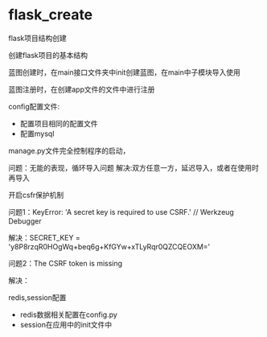 # flask_create

flask项目结构创建

创建flask项目的基本结构

蓝图创建时，在main接口文件夹中init创建蓝图，在main中子模块导入使用

蓝图注册时，在创建app文件的文件中进行注册

config配置文件:

- 配置项目相同的配置文件
- 配置mysql


manage.py文件完全控制程序的启动，

问题：无能的表现，循环导入问题
解决:双方任意一方，延迟导入，或者在使用时再导入

开启csfr保护机制

问题1：KeyError: 'A secret key is required to use CSRF.' // Werkzeug Debugger

解决：SECRET_KEY = 'y8P8rzqR0HOgWq+beq6g+KfGYw+xTLyRqr0QZCQEOXM='

问题2：The CSRF token is missing

解决：

redis,session配置
- redis数据相关配置在config.py
- session在应用中的init文件中